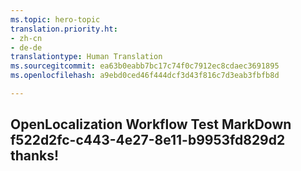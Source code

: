```yaml
---
ms.topic: hero-topic
translation.priority.ht:
- zh-cn
- de-de
translationtype: Human Translation
ms.sourcegitcommit: ea63b0eabb7bc17c74f0c7912ec8cdaec3691895
ms.openlocfilehash: a9ebd0ced46f444dcf3d43f816c7d3eab3fbfb8d

---
```

## OpenLocalization Workflow Test MarkDown f522d2fc-c443-4e27-8e11-b9953fd829d2 thanks!



<!--HONumber=Aug16_HO1-->


